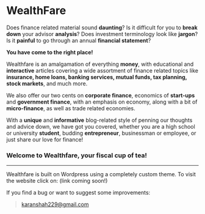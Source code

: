 # WealthFare

Does finance related material sound **daunting**? 
Is it difficult for you to **break down** your advisor **analysis**?
Does investment terminology look like **jargon**?
Is it **painful** to go through an annual **financial statement**?

**You have come to the right place!**

Wealthfare is an amalgamation of everything **money**, with educational and **interactive** articles covering a wide assortment of finance related topics like __insurance, home loans, banking services, mutual funds, tax planning, stock markets__, and much more. 

We also offer our two cents on **__corporate finance__**, economics of **start-ups** and **government finance**, with an emphasis on economy, along with a bit of **micro-finance**, as well as trade related economies.

With a __unique__ and __informative__ blog-related style of penning our thoughts and advice down, we have got you covered, whether you are a high school or university **__student__**, budding **entrepreneur**, businessman or employee, or just share our love for finance!

### Welcome to Wealthfare, your fiscal cup of tea!

---

Wealthfare is built on Wordpress using a completely custom theme.
To visit the website click on: (link coming soon!)

If you find a bug or want to suggest some improvements:
> karanshah229@gmail.com
